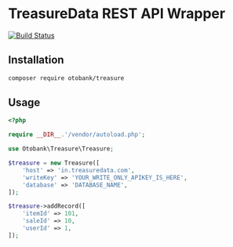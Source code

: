 TreasureData REST API Wrapper
=============================

[![Build Status](https://travis-ci.org/otobank/treasure-php.svg?branch=master)](https://travis-ci.org/otobank/treasure-php)

Installation
------------

```sh
composer require otobank/treasure
```


Usage
-----

```php
<?php

require __DIR__.'/vendor/autoload.php';

use Otobank\Treasure\Treasure;

$treasure = new Treasure([
    'host' => 'in.treasuredata.com',
    'writeKey' => 'YOUR_WRITE_ONLY_APIKEY_IS_HERE',
    'database' => 'DATABASE_NAME',
]);

$treasure->addRecord([
    'itemId' => 101,
    'saleId' => 10,
    'userId' => 1,
]);
```
